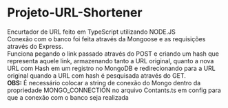 # Projeto-URL-Shortener
Encurtador de URL feito em TypeScript utilizando NODE.JS \
Conexão com o banco foi feita através da Mongoose e as requisições através do Express. \
Funciona pegando o link passado através do POST e criando um hash que representa aquele link, armazenando tanto a URL original, quanto a nova URL com Hash em um registro no MongoDB e redirecionando para a URL original quando a URL com hash é pesquisada através do GET. \
**OBS:** É necessário colocar a string de conexão do Mongo dentro da propriedade MONGO_CONNECTION no arquivo Contants.ts em config para que a conexão com o banco seja realizada
